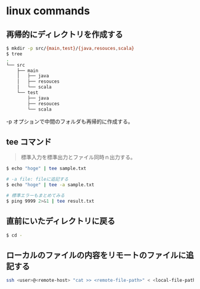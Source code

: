 # linux commands
## 再帰的にディレクトリを作成する
```bash
$ mkdir -p src/{main,test}/{java,resouces,scala}
$ tree
.
└── src
    ├── main
    │   ├── java
    │   ├── resouces
    │   └── scala
    └── test
        ├── java
        ├── resouces
        └── scala
```
-p オプションで中間のフォルダも再帰的に作成する。

## tee コマンド

> 標準入力を標準出力とファイル同時ｎ出力する。

```bash
$ echo "hoge" | tee sample.txt

# -a file: fileに追記する
$ echo "hoge" | tee -a sample.txt

# 標準エラーもまとめてみる
$ ping 9999 2>&1 | tee result.txt
```

## 直前にいたディレクトリに戻る

```bash
$ cd -
```

## ローカルのファイルの内容をリモートのファイルに追記する
```bash
ssh <user>@<remote-host> "cat >> <remote-file-path>" < <local-file-path>
```
